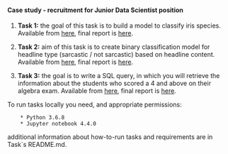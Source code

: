 #### Case study - recruitment for Junior Data Scientist position

   1) **Task 1:** the goal of this task is to build a model to classify iris species.
   Available from [here](Task_1), final report is [here](Task_1/reports/Final_report.md).
   
   2) **Task 2:**  aim of this task is to create binary classification model for headline type 
   (sarcastic / not sarcastic) based on headline content. Available from [here](Task_2), 
   final report is [here](Task_2/reports/Final_report.md).
    
   3) **Task 3:** the goal is to write a SQL query, in which you will retrieve the information 
   about the students who scored a 4 and above on their algebra exam. Available from [here](Task_3), 
   final report is [here](Task_3/reports/Final_report.md).
   
   To run tasks locally you need, and appropriate permissions:
        
        * Python 3.6.8
        * Jupyter notebook 4.4.0
   
   additional information about how-to-run tasks and requirements are in Task`s README.md.
